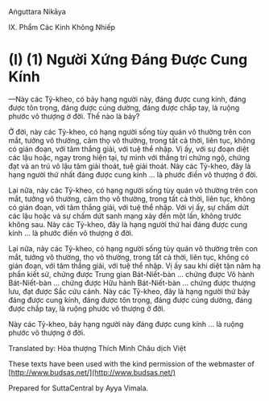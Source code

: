  

Aṅguttara Nikāya

IX. Phẩm Các Kinh Không Nhiếp

# (I) (1) Người Xứng Ðáng Ðược Cung Kính

—Này các Tỷ-kheo, có bảy hạng người này, đáng được cung kính, đáng được tôn trọng, đáng được cúng dường, đáng được chắp tay, là ruộng phước vô thượng ở đời. Thế nào là bảy?

Ở đời, này các Tỷ-kheo, có hạng người sống tùy quán vô thường trên con mắt, tưởng vô thường, cảm thọ vô thường, trong tất cả thời, liên tục, không có gián đoạn, với tâm thắng giải, với tuệ thể nhập. Vị ấy, với sự đoạn diệt các lậu hoặc, ngay trong hiện tại, tự mình với thắng trí chứng ngộ, chứng đạt và an trú vô lậu tâm giải thoát, tuệ giải thoát. Này các Tỷ-kheo, đây là hạng người thứ nhất đáng được cung kính ... là phước điền vô thượng ở đời.

Lại nữa, này các Tỷ-kheo, có hạng người sống tùy quán vô thường trên con mắt, tưởng vô thường, cảm thọ vô thường, trong tất cả thời, liên tục, không có gián đoạn, với tâm thắng giải, với tuệ thể nhập. Với vị ấy, sự chấm dứt các lậu hoặc và sự chấm dứt sanh mạng xảy đến một lần, không trước không sau. Này các Tỷ-kheo, đây là hạng người thứ hai đáng được cung kính ... là phước điền vô thượng ở đời.

Lại nữa, này các Tỷ-kheo, có hạng người sống tùy quán vô thường trên con mắt, tưởng vô thường, thọ vô thường, trong tất cả thời, liên tục, không có gián đoạn, với tâm thắng giải, với tuệ thể nhập. Vị ấy sau khi diệt tận năm hạ phần kiết sử, chứng được Trung gian Bát-Niết-bàn ... chứng được Vô hành Bát-Niết-bàn ... chứng được Hữu hành Bát-Niết-bàn ... chứng được thượng lưu, đạt được Sắc cứu cánh. Này các Tỷ-kheo, đây là hạng người thứ bảy đáng được cung kính, đáng được tôn trọng, đáng được cúng dường, đáng được chắp tay, là ruộng phước vô thượng ở đời.

Này các Tỷ-kheo, bảy hạng người này đáng được cung kính ... là ruộng phước vô thượng ở đời.

Translated by: Hòa thượng Thích Minh Châu dịch Việt

These texts have been used with the kind permission of the webmaster of [http://www.budsas.net/](http://www.budsas.net/)

Prepared for SuttaCentral by Ayya Vimala.